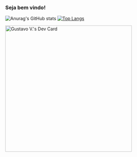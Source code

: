 ### Seja bem vindo!

![Anurag's GitHub stats](https://github-readme-stats-eight-theta.vercel.app/api?username=Ventinos&show_icons=true&theme=github_dark)
[![Top Langs](https://github-readme-stats-eight-theta.vercel.app/api/top-langs/?username=Ventinos&show_icons=true&theme=github_dark)](https://github.com/Ventinos/github-readme-stats)

<a href="https://app.daily.dev/Ventinos"><img src="https://api.daily.dev/devcards/0e7f34bc55b842389c736b94b8325cd6.png?r=2l1" width="400" alt="Gustavo V.'s Dev Card"/></a>
<!--
**Ventinos/Ventinos** is a ✨ _special_ ✨ repository because its `README.md` (this file) appears on your GitHub profile.

Here are some ideas to get you started:

- 🔭 I’m currently working on ...
- 🌱 I’m currently learning ...
- 👯 I’m looking to collaborate on ...
- 🤔 I’m looking for help with ...
- 💬 Ask me about ...
- 📫 How to reach me: ...
- 😄 Pronouns: ...
- ⚡ Fun fact: ...
-->
